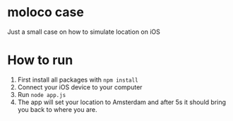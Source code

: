 # moloco case
 Just a small case on how to simulate location on iOS

# How to run
1. First install all packages with `npm install`
2. Connect your iOS device to your computer
3. Run `node app.js`
4. The app will set your location to Amsterdam and after 5s it should bring you back to where you are.
